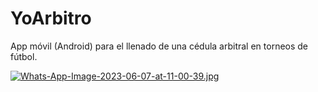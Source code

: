 # YoArbitro
App móvil (Android) para el llenado de una cédula arbitral en torneos de fútbol.

[![Whats-App-Image-2023-06-07-at-11-00-39.jpg](https://i.postimg.cc/8zjQN6s4/Whats-App-Image-2023-06-07-at-11-00-39.jpg)](https://postimg.cc/CRT64dGn)
